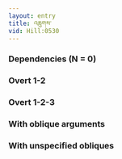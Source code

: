 ```yaml
---
layout: entry
title: འཆུགས་
vid: Hill:0530
---
```

### Dependencies (N = 0)


### Overt 1-2


### Overt 1-2-3


### With oblique arguments


### With unspecified obliques
